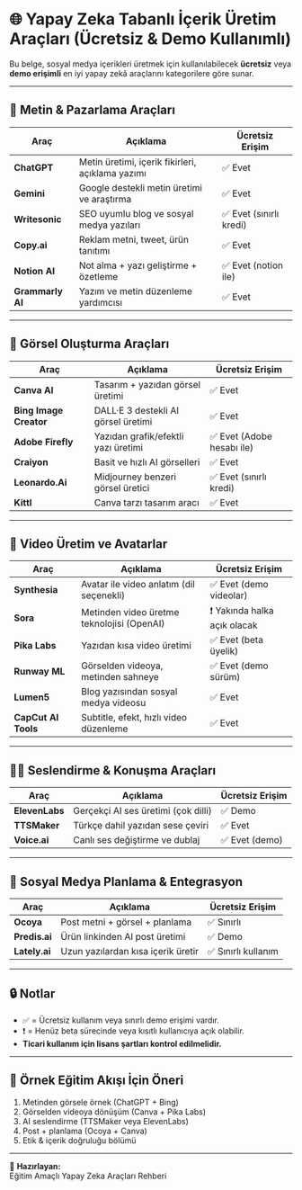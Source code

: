 # 🌐 Yapay Zeka Tabanlı İçerik Üretim Araçları (Ücretsiz & Demo Kullanımlı)

Bu belge, sosyal medya içerikleri üretmek için kullanılabilecek **ücretsiz** veya **demo erişimli** en iyi yapay zekâ araçlarını kategorilere göre sunar.

---

## 📝 Metin & Pazarlama Araçları

| Araç | Açıklama | Ücretsiz Erişim |
|------|----------|-----------------|
| **ChatGPT** | Metin üretimi, içerik fikirleri, açıklama yazımı | ✅ Evet |
| **Gemini** | Google destekli metin üretimi ve araştırma | ✅ Evet |
| **Writesonic** | SEO uyumlu blog ve sosyal medya yazıları | ✅ Evet (sınırlı kredi) |
| **Copy.ai** | Reklam metni, tweet, ürün tanıtımı | ✅ Evet |
| **Notion AI** | Not alma + yazı geliştirme + özetleme | ✅ Evet (notion ile) |
| **Grammarly AI** | Yazım ve metin düzenleme yardımcısı | ✅ Evet |

---

## 🎨 Görsel Oluşturma Araçları

| Araç | Açıklama | Ücretsiz Erişim |
|------|----------|-----------------|
| **Canva AI** | Tasarım + yazıdan görsel üretimi | ✅ Evet |
| **Bing Image Creator** | DALL·E 3 destekli AI görsel üretimi | ✅ Evet |
| **Adobe Firefly** | Yazıdan grafik/efektli yazı üretimi | ✅ Evet (Adobe hesabı ile) |
| **Craiyon** | Basit ve hızlı AI görselleri | ✅ Evet |
| **Leonardo.Ai** | Midjourney benzeri görsel üretici | ✅ Evet (sınırlı kredi) |
| **Kittl** | Canva tarzı tasarım aracı | ✅ Evet |

---

## 🎥 Video Üretim ve Avatarlar

| Araç | Açıklama | Ücretsiz Erişim |
|------|----------|-----------------|
| **Synthesia** | Avatar ile video anlatım (dil seçenekli) | ✅ Evet (demo videolar) |
| **Sora** | Metinden video üretme teknolojisi (OpenAI) | ❗ Yakında halka açık olacak |
| **Pika Labs** | Yazıdan kısa video üretimi | ✅ Evet (beta üyelik) |
| **Runway ML** | Görselden videoya, metinden sahneye | ✅ Evet (demo sürüm) |
| **Lumen5** | Blog yazısından sosyal medya videosu | ✅ Evet |
| **CapCut AI Tools** | Subtitle, efekt, hızlı video düzenleme | ✅ Evet |

---

## 🧑‍🎤 Seslendirme & Konuşma Araçları

| Araç | Açıklama | Ücretsiz Erişim |
|------|----------|-----------------|
| **ElevenLabs** | Gerçekçi AI ses üretimi (çok dilli) | ✅ Demo |
| **TTSMaker** | Türkçe dahil yazıdan sese çeviri | ✅ Evet |
| **Voice.ai** | Canlı ses değiştirme ve dublaj | ✅ Evet (demo) |

---

## 📲 Sosyal Medya Planlama & Entegrasyon

| Araç | Açıklama | Ücretsiz Erişim |
|------|----------|-----------------|
| **Ocoya** | Post metni + görsel + planlama | ✅ Sınırlı |
| **Predis.ai** | Ürün linkinden AI post üretimi | ✅ Demo |
| **Lately.ai** | Uzun yazılardan kısa içerik üretir | ✅ Sınırlı kullanım |

---

## 🔒 Notlar

- ✅ = Ücretsiz kullanım veya sınırlı demo erişimi vardır.  
- ❗ = Henüz beta sürecinde veya kısıtlı kullanıcıya açık olabilir.  
- **Ticari kullanım için lisans şartları kontrol edilmelidir.**

---

## 🧭 Örnek Eğitim Akışı İçin Öneri

1. Metinden görsele örnek (ChatGPT + Bing)
2. Görselden videoya dönüşüm (Canva + Pika Labs)
3. AI seslendirme (TTSMaker veya ElevenLabs)
4. Post + planlama (Ocoya + Canva)
5. Etik & içerik doğruluğu bölümü

---

🧠 **Hazırlayan:**  
Eğitim Amaçlı Yapay Zeka Araçları Rehberi  
